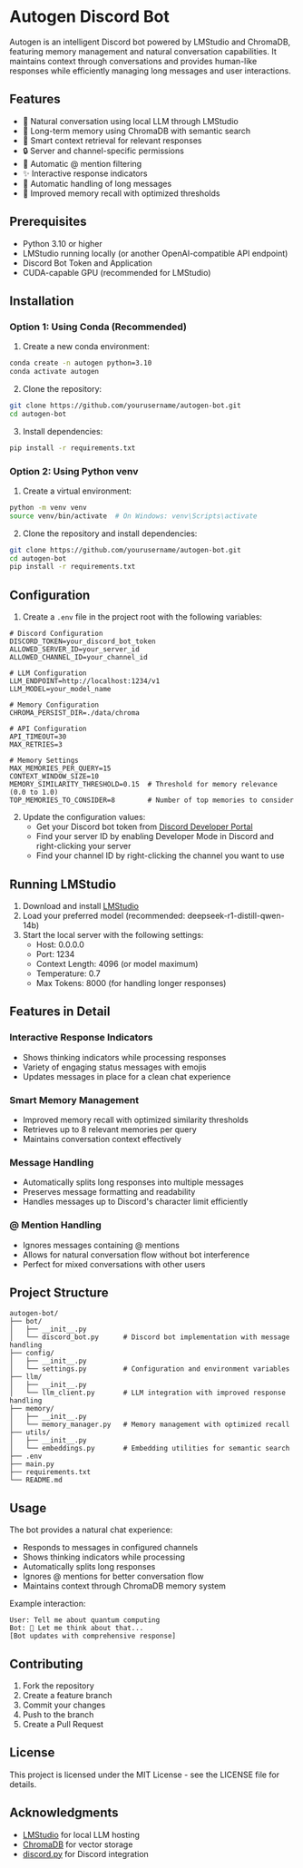 # Autogen Discord Bot

Autogen is an intelligent Discord bot powered by LMStudio and ChromaDB, featuring memory management and natural conversation capabilities. It maintains context through conversations and provides human-like responses while efficiently managing long messages and user interactions.

## Features

- 🤖 Natural conversation using local LLM through LMStudio
- 💭 Long-term memory using ChromaDB with semantic search
- 🎯 Smart context retrieval for relevant responses
- 🔒 Server and channel-specific permissions
- 🚫 Automatic @ mention filtering
- ✨ Interactive response indicators
- 📝 Automatic handling of long messages
- 🧠 Improved memory recall with optimized thresholds

## Prerequisites

- Python 3.10 or higher
- LMStudio running locally (or another OpenAI-compatible API endpoint)
- Discord Bot Token and Application
- CUDA-capable GPU (recommended for LMStudio)

## Installation

### Option 1: Using Conda (Recommended)

1. Create a new conda environment:
```bash
conda create -n autogen python=3.10
conda activate autogen
```

2. Clone the repository:
```bash
git clone https://github.com/yourusername/autogen-bot.git
cd autogen-bot
```

3. Install dependencies:
```bash
pip install -r requirements.txt
```

### Option 2: Using Python venv

1. Create a virtual environment:
```bash
python -m venv venv
source venv/bin/activate  # On Windows: venv\Scripts\activate
```

2. Clone the repository and install dependencies:
```bash
git clone https://github.com/yourusername/autogen-bot.git
cd autogen-bot
pip install -r requirements.txt
```

## Configuration

1. Create a `.env` file in the project root with the following variables:
```env
# Discord Configuration
DISCORD_TOKEN=your_discord_bot_token
ALLOWED_SERVER_ID=your_server_id
ALLOWED_CHANNEL_ID=your_channel_id

# LLM Configuration
LLM_ENDPOINT=http://localhost:1234/v1
LLM_MODEL=your_model_name

# Memory Configuration
CHROMA_PERSIST_DIR=./data/chroma

# API Configuration
API_TIMEOUT=30
MAX_RETRIES=3

# Memory Settings
MAX_MEMORIES_PER_QUERY=15
CONTEXT_WINDOW_SIZE=10
MEMORY_SIMILARITY_THRESHOLD=0.15  # Threshold for memory relevance (0.0 to 1.0)
TOP_MEMORIES_TO_CONSIDER=8        # Number of top memories to consider
```

2. Update the configuration values:
   - Get your Discord bot token from [Discord Developer Portal](https://discord.com/developers/applications)
   - Find your server ID by enabling Developer Mode in Discord and right-clicking your server
   - Find your channel ID by right-clicking the channel you want to use

## Running LMStudio

1. Download and install [LMStudio](https://lmstudio.ai/)
2. Load your preferred model (recommended: deepseek-r1-distill-qwen-14b)
3. Start the local server with the following settings:
   - Host: 0.0.0.0
   - Port: 1234
   - Context Length: 4096 (or model maximum)
   - Temperature: 0.7
   - Max Tokens: 8000 (for handling longer responses)

## Features in Detail

### Interactive Response Indicators
- Shows thinking indicators while processing responses
- Variety of engaging status messages with emojis
- Updates messages in place for a clean chat experience

### Smart Memory Management
- Improved memory recall with optimized similarity thresholds
- Retrieves up to 8 relevant memories per query
- Maintains conversation context effectively

### Message Handling
- Automatically splits long responses into multiple messages
- Preserves message formatting and readability
- Handles messages up to Discord's character limit efficiently

### @ Mention Handling
- Ignores messages containing @ mentions
- Allows for natural conversation flow without bot interference
- Perfect for mixed conversations with other users

## Project Structure

```
autogen-bot/
├── bot/
│   ├── __init__.py
│   └── discord_bot.py      # Discord bot implementation with message handling
├── config/
│   ├── __init__.py
│   └── settings.py         # Configuration and environment variables
├── llm/
│   ├── __init__.py
│   └── llm_client.py       # LLM integration with improved response handling
├── memory/
│   ├── __init__.py
│   └── memory_manager.py   # Memory management with optimized recall
├── utils/
│   ├── __init__.py
│   └── embeddings.py       # Embedding utilities for semantic search
├── .env
├── main.py
├── requirements.txt
└── README.md
```

## Usage

The bot provides a natural chat experience:
- Responds to messages in configured channels
- Shows thinking indicators while processing
- Automatically splits long responses
- Ignores @ mentions for better conversation flow
- Maintains context through ChromaDB memory system

Example interaction:
```
User: Tell me about quantum computing
Bot: 🤔 Let me think about that...
[Bot updates with comprehensive response]
```

## Contributing

1. Fork the repository
2. Create a feature branch
3. Commit your changes
4. Push to the branch
5. Create a Pull Request

## License

This project is licensed under the MIT License - see the LICENSE file for details.

## Acknowledgments

- [LMStudio](https://lmstudio.ai/) for local LLM hosting
- [ChromaDB](https://www.trychroma.com/) for vector storage
- [discord.py](https://discordpy.readthedocs.io/) for Discord integration
